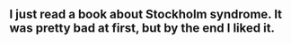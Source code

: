 ## I just read a book about Stockholm syndrome. It was pretty bad at first, but by the end I liked it.
